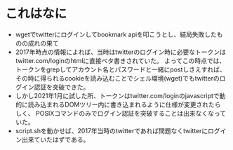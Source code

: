 # これはなに

- wgetでtwitterにログインしてbookmark apiを叩こうとし、結局失敗したものの成れの果て
- 2017年時点の情報によれば、当時はtwitterのログイン時に必要なトークンはtwitter.com/loginのhtmlに直接ベタ書きされていた。
よってこの時点では、トークンをgrepしてアカウント名とパスワードと一緒にpostしさえすれば、
その時に得られるcookieを読み込むことでシェル環境(wget)でもtwitterのログイン認証を突破できた。
- しかし2021年1月に試した所、トークンはtwitter.com/loginのjavascriptで動的に読み込まれるDOMツリー内に書き込まれるように仕様が変更されたらしく、
POSIXコマンドのみでログイン認証を突破することは出来なくなっていた。
- script.shを動かせば、2017年当時のtwitterであれば問題なくtwitterにログイン出来ていたはずである。

